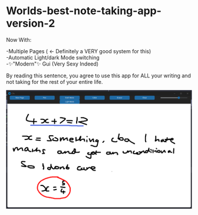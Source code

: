 # Worlds-best-note-taking-app-version-2
  
Now With:

-Multiple Pages ( <- Definitely a VERY good system for this)  
-Automatic Light/dark Mode switching  
-✨"Modern"✨ Gui (Very Sexy Indeed)  

By reading this sentence, you agree to use this app for ALL your writing and not taking for the rest of your entire life.  

![Alt text](https://github.com/TanZboi/Worlds-best-note-taking-app-version-2/blob/main/appscreenshot.png "✨Screenshot✨")
